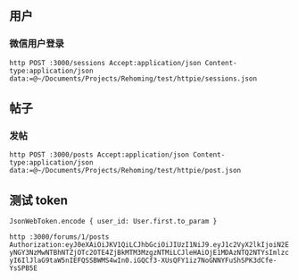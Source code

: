 ## 用户

### 微信用户登录
`http POST :3000/sessions Accept:application/json Content-type:application/json data:=@~/Documents/Projects/Rehoming/test/httpie/sessions.json`


## 帖子

### 发帖
`http POST :3000/posts Accept:application/json Content-type:application/json data:=@~/Documents/Projects/Rehoming/test/httpie/post.json`

## 测试 token

`JsonWebToken.encode { user_id: User.first.to_param }`

`http :3000/forums/1/posts Authorization:eyJ0eXAiOiJKV1QiLCJhbGciOiJIUzI1NiJ9.eyJ1c2VyX2lkIjoiN2EyNGY3NzMwNTBhNTZjOTc2OTE4ZjBkMTM3MzgzNTMiLCJleHAiOjE1MDAzNTQ2NTYsImlzcyI6IlJlaG9taW5nIEFQSSBWMS4wIn0.iGQCf3-XUsQFY1iz7NoGNNYFuShSPK3dCfe-YsSPB5E`
